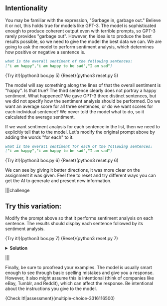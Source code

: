 ##

## Intentionality

You may be familiar with the expression, "Garbage in, garbage out." Believe it or not, this holds true for models like GPT-3. The model is sophisticated enough to produce coherent output even with terrible prompts, so GPT-3 rarely provides "garbage out". However, the idea is to produce the best results possible, so we need to give the model the best data we can. We are going to ask the model to perform sentiment analysis, which determines how positive or negative a sentence is.

```markdown
what is the overall sentiment of the following sentences:
["i am happy","i am happy to be sad","I am sad"]
```

{Try it!}(python3 box.py 5)
{Reset}(python3 reset.py 5)

The model will say something along the lines of that the overall sentiment is "happy". Is that true? The third sentence clearly does not portray a happy sentiment. What happened? We gave GPT-3 three distinct sentences, but we did not specify how the sentiment analysis should be performed. Do we want an average score for all three sentences, or do we want scores for each individual sentence? We never told the model what to do, so it calculated the average sentiment.

If we want sentiment analysis for each sentence in the list, then we need to explicitly tell that to the model. Let's modify the original prompt above by adding the words "for each" to it.

```markdown
what is the overall sentiment for each of the following sentences:
["i am happy","i am happy to be sad","I am sad"]
```

{Try it!}(python3 box.py 6)
{Reset}(python3 reset.py 6)

We can see by giving it better directions, it was more clear on the assignment it was given. Feel free to reset and try different ways you can get the AI to generate and present new information.

|||challenge
## Try this variation:
Modify the prompt above so that it performs sentiment analysis on each sentence. The results should display each sentence followed by its sentiment analysis.

{Try it!}(python3 box.py 7)
{Reset}(python3 reset.py 7)

<details>
<summary><strong>Solution</strong></summary>
Here is one possible solution:

```markdown
what is the overall sentiment for each of the following sentences:
["i am happy","i am happy to be sad","I am sad"]

sentence: i am happy
sentiment:
```

</details>

|||

Finally, be sure to proofread your examples. The model is usually smart enough to see through basic spelling mistakes and give you a response. However, it also might assume this is intentional (think of companies like eBay, Tumblr, and Reddit), which can affect the response. Be intentional about the instructions you give to the model.

{Check It!|assessment}(multiple-choice-3316116500)
